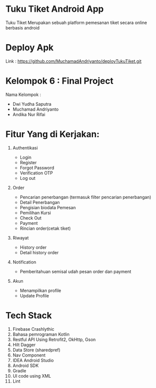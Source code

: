 # Tuku Tiket Android App

Tuku Tiket Merupakan sebuah platform pemesanan tiket secara online berbasis android

# Deploy Apk

Link : https://github.com/MuchamadAndriyanto/deployTukuTiket.git

# Kelompok 6 : Final Project

Nama Kelompok : 

- Dwi Yudha Saputra
- Muchamad Andriyanto
- Andika Nur Rifai

# Fitur Yang di Kerjakan:

1. Authentikasi
   - Login
   - Register
   - Forgot Password
   - Verification OTP
   - Log out
     
2. Order
   - Pencarian penerbangan (termasuk filter pencarian penerbangan)
   - Detail Penerbangan
   - Pengisian biodata Pemesan
   - Pemilihan Kursi
   - Check Out
   - Payment
   - Rincian order(cetak tiket)

3. Riwayat
   - History order
   - Detail history order
  
4. Notification
   - Pemberitahuan semisal udah pesan order dan payment

5. Akun
   - Menampilkan profile
   - Update Profile

# Tech Stack

1. Firebase Crashlythic
2. Bahasa pemrograman Kotlin
3. Restful API Using Retrofit2, OkHttp, Gson
4. Hilt Dagger
5. Data Store (sharedpref)
6. Nav Component
7. IDEA Android Studio
8. Android SDK
9. Gradle
10. UI code using XML
11. Lint

